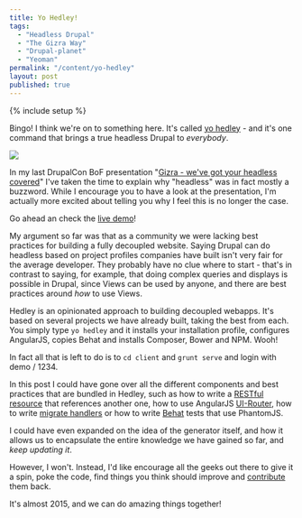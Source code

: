 ```yaml
---
title: Yo Hedley!
tags:
  - "Headless Drupal"
  - "The Gizra Way"
  - "Drupal-planet"
  - "Yeoman"
permalink: "/content/yo-hedley"
layout: post
published: true
---
```


{% include setup %}

Bingo! I think we're on to something here. It's called [yo hedley](https://github.com/Gizra/generator-hedley) - and it's one command that brings a true headless Drupal to _everybody_.

<img src="{{BASE_PATH}}/assets/images/posts/yo-hedley/image1.gif" />

In my last DrupalCon BoF presentation "[Gizra - we've got your headless covered](content/gizra-we-have-got-your-headless-covered/)" I've taken the time to explain why "headless" was in fact mostly a buzzword. While I encourage you to have a look at the presentation, I'm actually more excited about telling you why I feel this is no longer the case.

Go ahead an check the [live demo](https://gizra.github.io/elm-hedley)!

<!-- more -->

My argument so far was that as a community we were lacking best practices for building a fully decoupled website. Saying Drupal can do headless based on project profiles companies have built isn't very fair for the average developer. They probably have no clue where to start - that's in contrast to saying, for example, that doing complex queries and displays is possible in Drupal, since Views can be used by anyone, and there are best practices around _how_ to use Views.

Hedley is an opinionated approach to building decoupled webapps. It's based on several projects we have already built, taking the best from each. You simply type ``yo hedley`` and it installs your installation profile, configures AngularJS, copies Behat and installs Composer, Bower and NPM. Wooh!  

In fact all that is left to do is to ``cd client`` and ``grunt serve`` and login with demo / 1234.

In this post I could have gone over all the different components and best practices that are bundled in Hedley, such as how to write a [RESTful resource](https://github.com/Gizra/generator-hedley/blob/master/app/templates/skeleton/modules/custom/skeleton_restful/plugins/restful/node/events/1.0/SkeletonEventsResource.class.php#L8) that references another one, how to use AngularJS [UI-Router](https://github.com/Gizra/generator-hedley/blob/master/app/templates/client/app/scripts/app.js#L75-L99), how to write [migrate handlers](https://github.com/Gizra/generator-hedley/blob/master/app/templates/skeleton/modules/custom/skeleton_migrate/handlers/node/SkeletonCompaniesMigrate.php#L8) or how to write [Behat](https://github.com/Gizra/generator-hedley/blob/master/app/templates/behat/features/login.feature#L1) tests that use PhantomJS.  

I could have even expanded on the idea of the generator itself, and how it allows us to encapsulate the entire knowledge we have gained so far, and _keep updating it_.

However, I won't. Instead, I'd like encourage all the geeks out there to give it a spin, poke the code, find things you think should improve and [contribute](https://github.com/Gizra/generator-hedley/#contribute) them back.

It's almost 2015, and we can do amazing things together!
